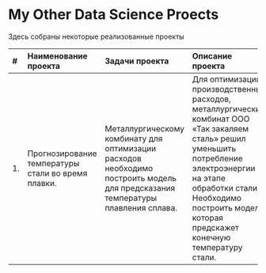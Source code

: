 # My Other Data Science Proects 

Здесь собраны некоторые реализованные проекты

|  #  | Наименование проекта        | Задачи проекта  | Описание проекта | Навыки и инструменты
|:----|:--------------------------- |:----------------|:-----------------|:-----------------
|  1. | Прогнозирование температуры стали во время плавки. | Металлургическому комбинату для оптимизации расходов необходимо построить модель для предсказания температуры плавления сплава.| Для оптимизации производственных расходов, металлургический комбинат ООО «Так закаляем сталь» решил уменьшить потребление электроэнергии на этапе обработки стали. Необходимо построить модель, которая предскажет конечную температуру стали. | Python, Pandas, Mathplotlob, Scikit-learn, исследовательский анализ данных, классификация       


